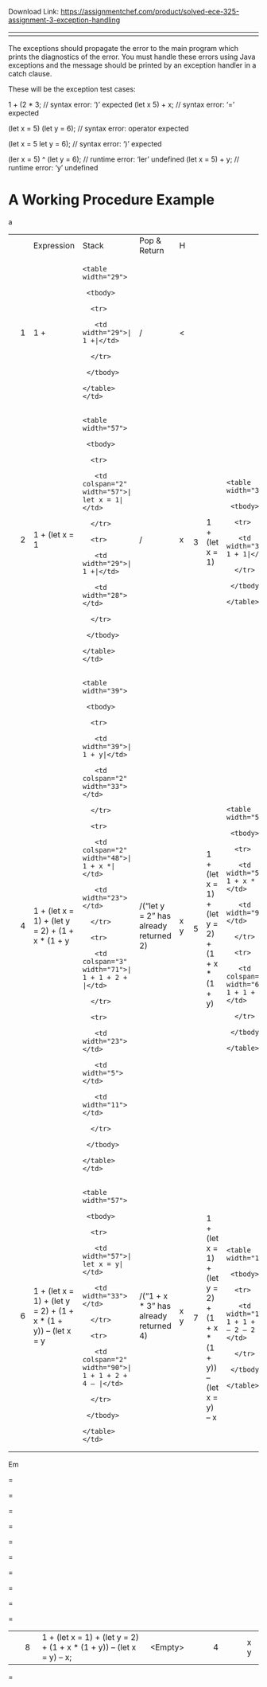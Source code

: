 Download Link: https://assignmentchef.com/product/solved-ece-325-assignment-3-exception-handling
<br>
<table width="661">

 <tbody>

  <tr>

   <td width="661"></td>

  </tr>

 </tbody>

</table>

The exceptions should propagate the error to the main program which prints the diagnostics of the error. You must handle these errors using Java exceptions and the message should be printed by an exception handler in a catch clause.

These will be the exception test cases:

1 + (2 * 3;                       // syntax error: ‘)’ expected (let x 5) + x;                    // syntax error: ‘=’ expected

(let x = 5) (let y = 6);          // syntax error: operator expected

(let x = 5 let y = 6);            // syntax error: ‘)’ expected

(ler x = 5) ^ (let y = 6);        // runtime error: ‘ler’ undefined (let x = 5) + y;                  // runtime error: ‘y’ undefined

<h1>A Working Procedure Example</h1>

a

<table width="661">

 <tbody>

  <tr>

   <td rowspan="11" width="18"> </td>

   <td width="25"> </td>

   <td width="359">Expression</td>

   <td width="149">Stack</td>

   <td width="89">Pop &amp; Return</td>

   <td width="21">H</td>

   <td width="0"></td>

  </tr>

  <tr>

   <td width="25">1</td>

   <td width="359">1 +</td>

   <td width="149">


    <table width="29">

     <tbody>

      <tr>

       <td width="29">| 1 +|</td>

      </tr>

     </tbody>

    </table></td>

   <td width="89">/</td>

   <td width="21">&lt;</td>

   <td width="0"></td>

  </tr>

  <tr>

   <td rowspan="2" width="25">2</td>

   <td rowspan="2" width="359">1 + (let x = 1</td>

   <td rowspan="2" width="149">


    <table width="57">

     <tbody>

      <tr>

       <td colspan="2" width="57">| let x = 1|</td>

      </tr>

      <tr>

       <td width="29">| 1 +|</td>

       <td width="28"> </td>

      </tr>

     </tbody>

    </table></td>

   <td rowspan="2" width="89">/</td>

   <td rowspan="2" width="21">x</td>

   <td width="0"></td>

  </tr>

  <tr>

   <td width="25">3</td>

   <td width="359">1 + (let x = 1)</td>

   <td width="149">


    <table width="39">

     <tbody>

      <tr>

       <td width="39">| 1 + 1|</td>

      </tr>

     </tbody>

    </table></td>

   <td width="89">1(returned from“let x = 1”)</td>

   <td width="21">x</td>

   <td width="0"></td>

  </tr>

  <tr>

   <td rowspan="2" width="25">4</td>

   <td rowspan="2" width="359">1 + (let x = 1) + (let y = 2) + (1 + x * (1 + y</td>

   <td rowspan="2" width="149">


    <table width="39">

     <tbody>

      <tr>

       <td width="39">| 1 + y|</td>

       <td colspan="2" width="33"> </td>

      </tr>

      <tr>

       <td colspan="2" width="48">| 1 + x *|</td>

       <td width="23"> </td>

      </tr>

      <tr>

       <td colspan="3" width="71">| 1 + 1 + 2 + |</td>

      </tr>

      <tr>

       <td width="23"></td>

       <td width="5"></td>

       <td width="11"></td>

      </tr>

     </tbody>

    </table></td>

   <td rowspan="2" width="89">/(“let y = 2” has already returned 2)</td>

   <td rowspan="2" width="21">x y</td>

   <td width="0"></td>

  </tr>

  <tr>

   <td width="25">5</td>

   <td width="359">1 + (let x = 1) + (let y = 2) + (1 + x * (1 + y)</td>

   <td width="149">


    <table width="57">

     <tbody>

      <tr>

       <td width="57">| 1 + x * 3|</td>

       <td width="9"> </td>

      </tr>

      <tr>

       <td colspan="2" width="67">| 1 + 1 + 2 +|</td>

      </tr>

     </tbody>

    </table></td>

   <td width="89">3(returned from“1 + y”)</td>

   <td width="21">x y</td>

   <td width="0"></td>

  </tr>

  <tr>

   <td rowspan="2" width="25">6</td>

   <td rowspan="2" width="359">1 + (let x = 1) + (let y = 2) + (1 + x * (1 + y)) – (let x = y</td>

   <td rowspan="2" width="149">


    <table width="57">

     <tbody>

      <tr>

       <td width="57">| let x = y|</td>

       <td width="33"> </td>

      </tr>

      <tr>

       <td colspan="2" width="90">| 1 + 1 + 2 + 4 – |</td>

      </tr>

     </tbody>

    </table></td>

   <td rowspan="2" width="89">/(“1 + x * 3” has already returned 4)</td>

   <td rowspan="2" width="21">x y</td>

   <td width="0"></td>

  </tr>

  <tr>

   <td width="25">7</td>

   <td width="359">1 + (let x = 1) + (let y = 2) + (1 + x * (1 + y)) – (let x = y) – x</td>

   <td width="149">


    <table width="118">

     <tbody>

      <tr>

       <td width="118">| 1 + 1 + 2 + 4 – 2 – 2 |</td>

      </tr>

     </tbody>

    </table></td>

   <td width="89">/(“let x = y” has already returned 2)</td>

   <td width="21">x y</td>

   <td width="0"></td>

  </tr>

 </tbody>

</table>

Em

=

=

=

=

=

=

=

=

=

=

<table width="661">

 <tbody>

  <tr>

   <td width="18"> </td>

   <td width="25">8</td>

   <td width="359">1 + (let x = 1) + (let y = 2) + (1 + x * (1 + y)) – (let x = y) – x;</td>

   <td width="149">&lt;Empty&gt;</td>

   <td width="89">4</td>

   <td width="21">x y</td>

  </tr>

 </tbody>

</table>

=